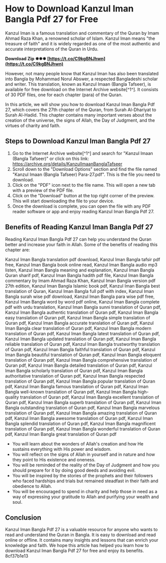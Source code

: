 # How to Download Kanzul Iman Bangla Pdf 27 for Free
 
Kanzul Iman is a famous translation and commentary of the Quran by Imam Ahmad Raza Khan, a renowned scholar of Islam. Kanzul Iman means "the treasure of faith" and it is widely regarded as one of the most authentic and accurate interpretations of the Quran in Urdu.
 
**Download Zip ✸✸✸ [https://t.co/C9kgBNJhwn](https://t.co/C9kgBNJhwn)**


 
However, not many people know that Kanzul Iman has also been translated into Bangla by Mohammad Norul Abswer, a respected Bangladeshi scholar and writer. This translation, known as Kanzul Imaan (Bangla Tafseer), is available for free download on the Internet Archive website[^1^]. It consists of 30 PDF files, one for each chapter (para) of the Quran.
 
In this article, we will show you how to download Kanzul Iman Bangla Pdf 27, which covers the 27th chapter of the Quran, from Surah Al-Dhariyat to Surah Al-Hadid. This chapter contains many important verses about the creation of the universe, the signs of Allah, the Day of Judgment, and the virtues of charity and faith.
 
## Steps to Download Kanzul Iman Bangla Pdf 27
 
1. Go to the Internet Archive website[^1^] and search for "Kanzul Imaan (Bangla Tafseer)" or click on this link: https://archive.org/details/KanzulImaanBanglaTafseer
2. Scroll down to the "Download Options" section and find the file named "Kanzul Imaan (Bangla Tafseer) Para-27.pdf". This is the file you need to download.
3. Click on the "PDF" icon next to the file name. This will open a new tab with a preview of the PDF file.
4. Click on the "Download" button at the top right corner of the preview. This will start downloading the file to your device.
5. Once the download is complete, you can open the file with any PDF reader software or app and enjoy reading Kanzul Iman Bangla Pdf 27.

## Benefits of Reading Kanzul Iman Bangla Pdf 27
 
Reading Kanzul Iman Bangla Pdf 27 can help you understand the Quran better and increase your faith in Allah. Some of the benefits of reading this chapter are:
 
Kanzul Iman Bangla translation pdf download,  Kanzul Iman Bangla tafsir pdf free,  Kanzul Iman Bangla book online read,  Kanzul Iman Bangla audio mp3 listen,  Kanzul Iman Bangla meaning and explanation,  Kanzul Iman Bangla Quran sharif pdf,  Kanzul Iman Bangla hadith pdf file,  Kanzul Iman Bangla commentary by Imam Ahmad Raza Khan,  Kanzul Iman Bangla version pdf 27th edition,  Kanzul Iman Bangla Islamic book pdf,  Kanzul Iman Bangla best translation of Quran,  Kanzul Iman Bangla full pdf with index,  Kanzul Iman Bangla surah wise pdf download,  Kanzul Iman Bangla para wise pdf free,  Kanzul Iman Bangla word by word pdf online,  Kanzul Iman Bangla complete pdf with urdu translation,  Kanzul Iman Bangla sunni translation of Quran pdf,  Kanzul Iman Bangla authentic translation of Quran pdf,  Kanzul Iman Bangla easy translation of Quran pdf,  Kanzul Iman Bangla simple translation of Quran pdf,  Kanzul Iman Bangla accurate translation of Quran pdf,  Kanzul Iman Bangla clear translation of Quran pdf,  Kanzul Iman Bangla modern translation of Quran pdf,  Kanzul Iman Bangla latest translation of Quran pdf,  Kanzul Iman Bangla updated translation of Quran pdf,  Kanzul Iman Bangla reliable translation of Quran pdf,  Kanzul Iman Bangla trustworthy translation of Quran pdf,  Kanzul Iman Bangla faithful translation of Quran pdf,  Kanzul Iman Bangla beautiful translation of Quran pdf,  Kanzul Iman Bangla eloquent translation of Quran pdf,  Kanzul Iman Bangla comprehensive translation of Quran pdf,  Kanzul Iman Bangla detailed translation of Quran pdf,  Kanzul Iman Bangla scholarly translation of Quran pdf,  Kanzul Iman Bangla authoritative translation of Quran pdf,  Kanzul Iman Bangla respected translation of Quran pdf,  Kanzul Iman Bangla popular translation of Quran pdf,  Kanzul Iman Bangla famous translation of Quran pdf,  Kanzul Iman Bangla well-known translation of Quran pdf,  Kanzul Iman Bangla high-quality translation of Quran pdf,  Kanzul Iman Bangla excellent translation of Quran pdf,  Kanzul Iman Bangla superb translation of Quran pdf,  Kanzul Iman Bangla outstanding translation of Quran pdf,  Kanzul Iman Bangla marvelous translation of Quran pdf,  Kanzul Iman Bangla amazing translation of Quran pdf,  Kanzul Iman Bangla awesome translation of Quran pdf,  Kanzul Iman Bangla splendid translation of Quran pdf,  Kanzul Iman Bangla magnificent translation of Quran pdf,  Kanzul Iman Bangla wonderful translation of Quran pdf,  Kanzul Iman Bangla great translation of Quran pdf

- You will learn about the wonders of Allah's creation and how He sustains everything with His power and wisdom.
- You will reflect on the signs of Allah in yourself and in nature and how they point to His existence and oneness.
- You will be reminded of the reality of the Day of Judgment and how you should prepare for it by doing good deeds and avoiding evil.
- You will be inspired by the stories of the prophets and their followers who faced hardships and trials but remained steadfast in their faith and obedience to Allah.
- You will be encouraged to spend in charity and help those in need as a way of expressing your gratitude to Allah and purifying your wealth and soul.

## Conclusion
 
Kanzul Iman Bangla Pdf 27 is a valuable resource for anyone who wants to read and understand the Quran in Bangla. It is easy to download and read online or offline. It contains many insights and lessons that can enrich your knowledge and faith. We hope this article has helped you learn how to download Kanzul Iman Bangla Pdf 27 for free and enjoy its benefits.
 8cf37b1e13
 
